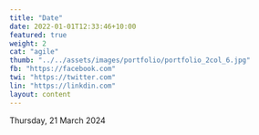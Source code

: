```yaml
---
title: "Date"
date: 2022-01-01T12:33:46+10:00
featured: true
weight: 2
cat: "agile"
thumb: "../../assets/images/portfolio/portfolio_2col_6.jpg"
fb: "https://facebook.com"
twi: "https://twitter.com"
lin: "https://linkdin.com"
layout: content
---
```



Thursday, 21 March 2024
